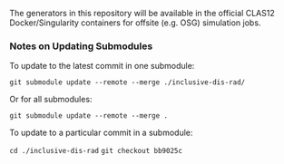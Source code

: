 The generators in this repository will be available in the official CLAS12 Docker/Singularity containers for offsite (e.g. OSG) simulation jobs.

### Notes on Updating Submodules

To update to the latest commit in one submodule:

`git submodule update --remote --merge ./inclusive-dis-rad/`

Or for all submodules:

`git submodule update --remote --merge .`

To update to a particular commit in a submodule:

`cd ./inclusive-dis-rad`
`git checkout bb9025c`

